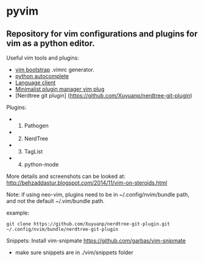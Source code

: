 pyvim
=====

Repository for vim configurations and plugins for vim as a python editor.
--------------------------------------------------------------------------

Useful vim tools and plugins:
* [vim bootstrap](http://vim-bootstrap.com/) .vimrc generator. 
* [python autocomplete](https://github.com/davidhalter/jedi-vim)
* [Language client](https://github.com/autozimu/LanguageClient-neovim)
* [Minimalist plugin manager vim plug](https://github.com/junegunn/vim-plug)
* [Nerdtree git plugin] (https://github.com/Xuyuanp/nerdtree-git-plugin)



Plugins:
* 1. Pathogen
* 2. NerdTree
* 3. TagList
* 4. python-mode

More details and screenshots can be looked at:
http://behzaddastur.blogspot.com/2014/11/vim-on-steroids.html

Note:
if using neo-vim, plugins need to be in ~/.config/nvim/bundle path, and not the default ~/.vim/bundle path.

example:
```
git clone https://github.com/Xuyuanp/nerdtree-git-plugin.git ~/.config/nvim/bundle/nerdtree-git-plugin
```

Snippets:
Install vim-snipmate
https://github.com/garbas/vim-snipmate

- make sure snippets are in ./vim/snippets folder
